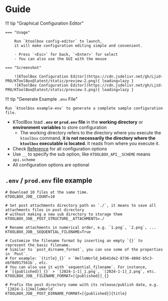 # Guide

!!! tip "Graphical Configuration Editor"

    === "Usage"

        Run `ktoolbox config-editor` to launch, 
        it will make configuration editing simple and convenient.

        - Press `<Esc>` for back, `<Enter>` for select
        - You can also use the GUI with the mouse

    === "Screenshot"

        ![KToolBox Configuration Editor](https://cdn.jsdelivr.net/gh/Ljzd-PRO/KToolBox@latest/static/preview-2.png){ loading=lazy }
        ![KToolBox Configuration Editor](https://cdn.jsdelivr.net/gh/Ljzd-PRO/KToolBox@latest/static/preview-3.png){ loading=lazy }

!!! tip "Generate Example `.env` File"

    Run `ktoolbox example-env` to generate a complete sample configuration file.

- KToolBox load **`.env` or `prod.env` file** in the **working directory** or **environment variables** to store configuration
  - The working directory refers to the directory where you execute the `ktoolbox` command, **it is not necessarily the directory where the `ktoolbox` executable is located**. It reads from where you execute it.
- Check [Reference](reference.md) for all configuration options
- Use `__` to specify the sub option, like `KTOOLBOX_API__SCHEME` means `api.scheme`
- All configuration options are optional

## `.env` / `prod.env` file example

```dotenv
# Download 10 files at the same time.
KTOOLBOX_JOB__COUNT=10

# Set post attachments directory path as `./`, it means to save all attachments files in post directory
# without making a new sub directory to storage them
KTOOLBOX_JOB__POST_STRUCTURE__ATTACHMENTS=./

# Rename attachments in numerical order, e.g. `1.png`, `2.png`, ...
KTOOLBOX_JOB__SEQUENTIAL_FILENAME=True

# Customize the filename format by inserting an empty `{}` to represent the basic filename.
# Similar to `post_dirname_format`, you can use some of the properties in `Post`.
# For example: `{title}_{}` > `HelloWorld_b4b41de2-8736-480d-b5c3-ebf0d917561b`, etc.
# You can also use it with `sequential_filename`. For instance,
# `[{published}]_{}` > `[2024-1-1]_1.png`, `[2024-1-1]_2.png`, etc.
KTOOLBOX_JOB__FILENAME_FORMAT=[{published}]_{}

# Prefix the post directory name with its release/publish date, e.g. `[2024-1-1]HelloWorld`
KTOOLBOX_JOB__POST_DIRNAME_FORMAT=[{published}]{title}
```
